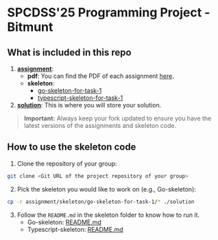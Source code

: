 # SPCDSS'25 Programming Project - Bitmunt

## What is included in this repo

1. **[assignment](https://gitlab.kuleuven.be/distrinet/education/spcdss/project/spcdss-24-25/project-assignment/-/tree/main/assignment?ref_type=heads)**:
    - **pdf**: You can find the PDF of each assignment [here](https://gitlab.kuleuven.be/distrinet/education/spcdss/project/spcdss-24-25/project-assignment/-/tree/main/assignment/pdf?ref_type=heads). 
    - **skeleton**: 
        - [go-skeleton-for-task-1](https://gitlab.kuleuven.be/distrinet/education/spcdss/project/spcdss-24-25/project-assignment/-/tree/main/assignment/skeleton/go-skeleton-for-task-1?ref_type=heads)
        - [typescript-skeleton-for-task-1](https://gitlab.kuleuven.be/distrinet/education/spcdss/project/spcdss-24-25/project-assignment/-/tree/main/assignment/skeleton/typescript-skeleton-for-task-1?ref_type=heads)
2. **[solution](https://gitlab.kuleuven.be/distrinet/education/spcdss/project/spcdss-24-25/project-assignment/-/tree/main/solution?ref_type=heads)**: 
    This is where you will store your solution.

> **Important:** Always keep your fork updated to ensure you have the latest versions of the assignments and skeleton code. 


## How to use the skeleton code

1. Clone the repository of your group: 
```bash 
git clone <Git URL of the project repository of your group> 
```
2. Pick the skeleton you would like to work on (e.g., Go-skeleton):
```bash
cp -r assignment/skeleton/go-skeleton-for-task-1/* ./solution
```
3. Follow the `README.md` in the skeleton folder to know how to run it. 
    - Go-skeleton: [README.md](https://gitlab.kuleuven.be/distrinet/education/spcdss/project/spcdss-24-25/project-assignment/-/blob/main/assignment/skeleton/go-skeleton-for-task-1/README.md?ref_type=heads)
    - Typescript-skeleton: [README.md](https://gitlab.kuleuven.be/distrinet/education/spcdss/project/spcdss-24-25/project-assignment/-/blob/main/assignment/skeleton/typescript-skeleton-for-task-1/README.md?ref_type=heads)
